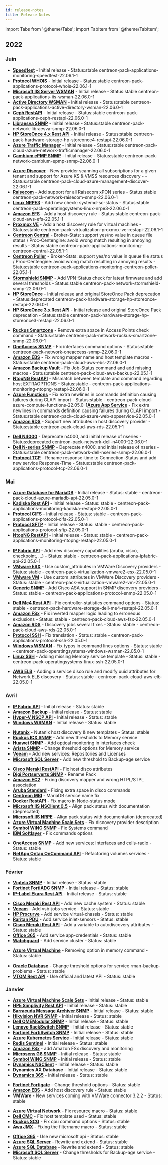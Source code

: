 ```yaml
---
id: release-notes
title: Release Notes
---
```


import Tabs from '@theme/Tabs';
import TabItem from '@theme/TabItem';

## 2022

### Juin 

<Tabs groupId="sync">
<TabItem value="New connectors" label="New connectors">

- [**Speedtest**](../applications-monitoring-speedtest.md) - Initial release - Status:stable centreon-pack-applications-monitoring-speedtest-22.06.1-1
- [**Protocol WHOIS**](../applications-protocol-whois.md) - Initial release - Status:stable centreon-pack-applications-protocol-whois-22.06.1-1
- [**Microsoft IIS Server WSMAN**](../applications-iis-wsman.md) - Initial release - Status:stable centreon-pack-applications-iis-wsman-22.06.0-1
- [**Active Directory WSMAN**](../applications-active-directory-wsman.md) - Initial release - Status:stable centreon-pack-applications-active-directory-wsman-22.06.0-1
- [**Ceph RestAPI**](../applications-ceph-restapi.md) - Initial release - Status:stable centreon-pack-applications-ceph-restapi-22.06.0-1
- [**Libraesva SNMP**](../network-libraesva-snmp.md) - Initial release - Status:stable centreon-pack-network-libraesva-snmp-22.06.0-1
- [**HP StoreOnce 4.x Rest API**](../hardware-storage-hp-storeonce4-restapi.md) - Initial release - Status:stable centreon-pack-hardware-storage-hp-storeonce4-restapi-22.06.0-1
- [**Azure Traffic Manager**](../cloud-azure-network-trafficmanager.md) - Initial release - Status:stable centreon-pack-cloud-azure-network-trafficmanager-22.06.0-1
- [**Cambium ePMP SNMP**](../network-cambium-epmp-snmp.md) - Initial release - Status:stable centreon-pack-network-cambium-epmp-snmp-22.06.0-1

</TabItem>
<TabItem value="Enhancements" label="Enhancements">

- [**Azure Discover**](../cloud-azure-management-discover.md) - New provider scanning all subscriptions for a given tenant and support for Azure KS & VMSS resources discovery - - Status:stable centreon-pack-cloud-azure-management-discover-22.06.1-1
- [**Raisecom**](../network-raisecom-snmp.md) - Add support for all Raisecom xPON series - Status:stable centreon-pack-network-raisecom-snmp-22.06.0-1
- [**Linux NRPE3**](../operatingsystems-linux-nrpe3.md) - Add new check: systemd-sc-status  - Status:stable centreon-pack-operatingsystems-linux-nrpe3-22.06.0-1
- [**Amazon EFS**](../cloud-aws-efs.md) - Add a host discovery rule - Status:stable centreon-pack-cloud-aws-efs-22.05.1-1
- [**Proxmox VE**](../virtualization-proxmox-ve-restapi.md) - Add a host discovery rule for virtual machines - Status:stable centreon-pack-virtualization-proxmox-ve-restapi-22.06.1-1
- [**Centreon Central**](../applications-monitoring-centreon-central.md) - Broker-Stats: support yes/no value in queue file status / Proc-Centengine: avoid wrong match resulting in annoying results - Status:stable centreon-pack-applications-monitoring-centreon-central-22.05.1-1
- [**Centreon Poller**](../applications-monitoring-centreon-poller.md) - Broker-Stats: support yes/no value in queue file status / Proc-Centengine: avoid wrong match resulting in annoying results - Status:stable centreon-pack-applications-monitoring-centreon-poller-22.05.1-1
- [**Stormshield SNMP**](../network-stormshield-snmp.md) - Add VPN-Status check for latest firmware and add several thresholds - Status:stable centreon-pack-network-stormshield-snmp-22.06.0-1
- [**HP StoreOnce**](../hardware-storage-hp-storeonce-restapi.md) - Initial release and original StoreOnce Pack deprecation - Status:deprecated centreon-pack-hardware-storage-hp-storeonce-restapi-22.06.0-1
- [**HP StoreOnce 3.x Rest API**](../hardware-storage-hp-storeonce3-restapi.md) - Initial release and original StoreOnce Pack deprecation - Status:stable centreon-pack-hardware-storage-hp-storeonce3-restapi-22.06.0-1

</TabItem>
<TabItem value="Fix" label="Fix">

- [**Ruckus Smartzone**](../network-ruckus-smartzone-snmp.md) - Remove extra space in Access Points check command - Status:stable centreon-pack-network-ruckus-smartzone-snmp-22.06.0-1
- [**OneAccess SNMP**](../network-oneaccess-snmp.md) - Fix interfaces command options - Status:stable centreon-pack-network-oneaccess-snmp-22.06.0-1
- [**Amazon EBS**](../cloud-aws-ebs.md) - Fix wrong mapper name and host template macros - Status:stable centreon-pack-cloud-aws-ebs-22.06.0-1
- [**Amazon Backup Vault**](../cloud-aws-backup.md) - Fix Job-Status command and add missing macros - Status:stable centreon-pack-cloud-aws-backup-22.05.1-1
- [**NtopNG RestAPI**](../applications-monitoring-ntopng-restapi.md) - Mismatch between template and command regarding host EXTRAOPTIONS - Status:stable - centreon-pack-applications-monitoring-ntopng-restapi-22.06.0-1
- [**Azure Functions**](../cloud-azure-compute-functions.md) - Fix extra newlines in commands definition causing failures during CLAPI import - Status:stable - centreon-pack-cloud-azure-compute-functions-22.05.0-1[**Azure App Service**](../cloud-azure-web-appservice.md) - Fix extra newlines in commands definition causing failures during CLAPI import - Status:stable centreon-pack-cloud-azure-web-appservice-22.05.0-1
- [**Amazon RDS**](../cloud-aws-rds.md) - Support new attributes in host discovery provider - Status:stable centreon-pack-cloud-aws-rds-22.05.1-1

</TabItem>
<TabItem value="Breaking changes" label="Breaking changes">

- [**Dell N4000**](../network-dell-n4000.md) - Deprecate n4000, and initial release of nseries - Status:deprecated centreon-pack-network-dell-n4000-22.06.0-1
- [**Dell N-series SNMP**](../network-dell-nseries-snmp.md) - Deprecate n4000, and initial release of nseries - Status:stable centreon-pack-network-dell-nseries-snmp-22.06.0-1
- [**Protocol TCP**](../applications-protocol-tcp.md) - Rename response-time to Connection-Status and add new service Response-Time - Status:stable centreon-pack-applications-protocol-tcp-22.06.0-1

</TabItem>
</Tabs>

### Mai

<Tabs groupId="sync">
<TabItem value="New connectors" label="New connectors">

- [**Azure Database for MariaDB**](../procedures/cloud-azure-database-mariadb.md) - Initial release - Status: stable - centreon-pack-cloud-azure-mariadb-api-22.05.0-1
- [**Kadiska Rest API**](../procedures/applications-monitoring-kadiska-restapi.md) - Initial release - Status: stable - centreon-pack-applications-monitoring-kadiska-restapi-22.05.0-1
- [**Protocol CIFS**](../procedures/applications-protocol-cifs.md) - Initial release - Status: stable - centreon-pack-applications-protocol-cifs-22.05.0-1
- [**Protocol SFTP**](../procedures/applications-protocol-sftp.md) - Initial release - Status: stable - centreon-pack-applications-protocol-sftp-22.05.0-1
- [**NtopNG RestAPI**](../procedures/applications-monitoring-ntopng-restapi.md) - Initial release - Status: stable - centreon-pack-applications-monitoring-ntopng-restapi-22.05.0-1

</TabItem>
<TabItem value="Enhancements" label="Enhancements">

- [**IP Fabric API**](../procedures/applications-ipfabric-api.md) - Add new discovery capabilities (aruba, cisco, checkpoint, ...) - Status: stable - centreon-pack-applications-ipfabric-api-22.05.0-1
- [**VMware ESX**](../procedures/virtualization-vmware2-esx.md) - Use custom_attributes in VMWare Discovery providers - Status: stable - centreon-pack-virtualization-vmware2-esx-22.05.0-1
- [**VMware VM**](../procedures/virtualization-vmware2-vm.md) - Use custom_attributes in VMWare Discovery providers - Status: stable - centreon-pack-virtualization-vmware2-vm-22.05.0-1
- [**Generic SNMP**](../procedures/applications-protocol-snmp.md) - Add Cisco ASA support in SNMP discovery providers - Status: stable - centreon-pack-applications-protocol-snmp-22.05.0-1

</TabItem>
<TabItem value="Fix" label="Fix">

- [**Dell Me4 Rest API**](../procedures/hardware-storage-dell-me4-restapi.md) - Fix controller-statistics command options - Status: stable - centreon-pack-hardware-storage-dell-me4-restapi-22.05.0-1
- [**Amazon FSx**](../procedures/cloud-aws-fsx.md) - Fix inverted mapper logic leading to erroneous exclusions - Status: stable - centreon-pack-cloud-aws-fsx-22.05.0-1
- [**Amazon RDS**](../procedures/cloud-aws-rds.md) - Discovery jobs several fixes - Status: stable - centreon-pack-cloud-aws-rds-22.05.0-1
- [**Protocol SSH**](../procedures/applications-protocol-ssh.md) - Fix translation - Status: stable - centreon-pack-applications-protocol-ssh-22.05.0-1
- [**Windows WSMAN**](../procedures/operatingsystems-windows-wsman.md) - Fix typos in command lines options - Status: stable -  centreon-pack-operatingsystems-windows-wsman-22.05.0-1
- [**Linux SSH**](../procedures/operatingsystems-linux-ssh.md) - Adding missing Memory service template - Status: stable - centreon-pack-operatingsystems-linux-ssh-22.05.0-1

</TabItem>
<TabItem value="Breaking changes" label="Breaking changes">

- [**AWS ELB**](../procedures/cloud-aws-elb.md) - Adding a service disco rule and modify uuid attributes for Network ELB discovery - Status: stable - centreon-pack-cloud-aws-elb-22.05.0-1

</TabItem>
</Tabs>

### Avril

<Tabs groupId="sync">
<TabItem value="New connectors" label="New connectors">

- [**IP Fabric API**](../procedures/applications-ipfabric-api.md) - Initial release - Status: stable
- [**Amazon Backup**](../procedures/cloud-aws-backup.md) - Initial release - Status: stable
- [**Hyper-V NSCP API**](../procedures/virtualization-hyperv-nscp-restapi.md) - Initial release - Status: stable
- [**Windows WSMAN**](../procedures/operatingsystems-windows-wsman.md) - Initial release - Status: stable

</TabItem>
<TabItem value="Enhancements" label="Enhancements">

- [**Nutanix**](../procedures/virtualization-nutanix-snmp.md) - Nutanix host discovery & new templates - Status: stable
- [**Ruckus ICX SNMP**](../procedures/network-ruckus-icx-snmp.md) - Add new thresholds to Memory service
- [**Huawei SNMP**](../procedures/network-huawei-snmp.md) - Add optical monitoring in interfaces check
- [**Arista SNMP**](../procedures/network-switchs-arista-snmp.md) - Change threshold options for Memory service
- [**Veeam**](../procedures/applications-veeam-nrpe.md) - Add new services: Repositories and Licenses
- [**Microsoft SQL Server**](../procedures/applications-databases-mssql.md) - Add new threshold to Backup-age service

</TabItem>
<TabItem value="Fix" label="Fix">

- [**Cisco Meraki RestAPI**](../procedures/network-cisco-meraki-restapi.md) - Fix host disco attributes
- [**Digi Portserverts SNMP**](../procedures/network-digi-portserverts-snmp.md) - Rename Pack
- [**Amazon EC2**](../procedures/cloud-aws-ec2.md) - Fixing discovery mapper and wrong HTPL/STPL association
- [**Aruba Standard**](../procedures/network-switchs-aruba-standard-snmp.md) - Fixing extra space in disco commands
- [**Centreon MBI**](../procedures/applications-monitoring-centreon-mbi.md) - MariaDB service name fix
- [**Docker RestAPI**](../procedures/applications-docker-restapi.md) - Fix macro in Node-status mode
- [**Microsoft IIS NSClient 0.5**](../procedures/applications-webservers-iis-nsclient-05-restapi.md) - Align pack status with documentation (deprecated)
- [**Microsoft IIS NRPE**](../procedures/applications-webservers-iis-nrpe.md) - Align pack status with documentation (deprecated)
- [**Azure Virtual Machine Scale Sets**](../procedures/cloud-azure-compute-vmscalesets.md) - Fix discovery provider description
- [**Symbol WiNG SNMP**](../procedures/network-switchs-symbol-wing-snmp.md) - Fix Systems command
- [**IBM Softlayer**](../procedures/cloud-ibm-softlayer-api.md) - Fix commands options

</TabItem>
<TabItem value="Breaking changes" label="Breaking changes">

- [**OneAccess SNMP**](../procedures/network-oneaccess-snmp.md) - Add new services: Interfaces and cells-radio - Status: stable
- [**NetApp Ontap OnCommand API**](../procedures/hardware-storage-netapp-ontap-oncommandapi.md) - Refactoring volumes services - Status: stable

</TabItem>
</Tabs>

### Février

<Tabs groupId="sync">
<TabItem value="New connectors" label="New connectors">

- [**Viptela SNMP**](../procedures/network-viptela-snmp.md) - Initial release - Status: stable
- [**Fortinet FortiADC SNMP**](../procedures/network-fortinet-fortiadc-snmp.md) - Initial release - Status: stable
- [**IP-Label Ekara Rest API**](../procedures/applications-monitoring-iplabel-ekara-restapi.md) - Initial release - Status: stable

</TabItem>
<TabItem value="Enhancements" label="Enhancements">

- [**Cisco Meraki Rest API**](../procedures/network-cisco-meraki-restapi.md) - Add new cache system - Status: stable
- [**Veeam**](../procedures/applications-veeam-nrpe.md) - Add vsb-jobs service - Status: stable
- [**HP Procurve**](../procedures/network-switchs-symbol-wing-snmp.md) - Add service virtual-chassis - Status: stable
- [**Raritan PDU**](../procedures/hardware-pdu-raritan-snmp.md) - Add service inlet-sensors - Status: stable
- [**Cisco Meraki Rest API**](../procedures/network-cisco-meraki-restapi.md) - Add a variable to autodiscovery attributes - Status: stable
- [**Office 365**](../procedures/cloud-microsoft-office365-management.md) - Add service app-credentials - Status: stable
- [**Watchguard**](../procedures/network-watchguard-snmp.md) - Add service cluster - Status: stable

</TabItem>
<TabItem value="Fix" label="Fix">

- [**Azure Virtual Machine**](../procedures/cloud-azure-compute-virtualmachine.md) - Removing option in memory command - Status: stable

</TabItem>
<TabItem value="Breaking changes" label="Breaking changes">

- [**Oracle Database**](../procedures/applications-databases-oracle.md) - Change threshold options for service rman-backup-problems - Status: stable
- [**VTOM Rest API**](../procedures/applications-vtom-restapi.md) - Use official and latest API - Status: stable

</TabItem>
</Tabs>

### Janvier

<Tabs groupId="sync">
<TabItem value="New connectors" label="New connectors">

- [**Azure Virtual Machine Scale Sets**](../procedures/cloud-azure-compute-vmscalesets.md) - Initial release - Status: stable
- [**HPE Simplivity Rest API**](../procedures/virtualization-hpe-simplivity-restapi.md) - Initial release - Status: stable
- [**Barracuda Message Archiver SNMP**](../procedures/network-barracuda-bma-snmp.md) - Initial release - Status: stable
- [**Hikvision NVR SNMP**](../procedures/hardware-devices-hikvision-nvr-snmp.md) - Initial release - Status: stable
- [**Dell OMEModular SNMP**](../procedures/hardware-servers-dell-omem-snmp.md) - Initial release - Status: stable
- [**Lenovo RackSwitch SNMP**](../procedures/network-lenovo-rackswitch-snmp.md) - Initial release - Status: stable
- [**Fortinet FortiSwitch SNMP**](../procedures/network-fortinet-fortiswitch-snmp.md) - Initial release - Status: stable
- [**Azure Kubernetes Service**](../procedures/cloud-azure-compute-aks.md) - Initial release - Status: stable
- [**Redis Sentinel**](../procedures/applications-redis-sentinel.md) - Initial release - Status: stable
- [**Amazon FSx**](../procedures/cloud-aws-fsx.md) - add Amazon FSx discovery and monitoring
- [**Microsens G6 SNMP**](../procedures/network-microsens-g6-snmp.md) - Initial release - Status: stable
- [**Symbol WiNG SNMP**](../procedures/network-switchs-symbol-wing-snmp.md) - Initial release - Status: stable
- [**Dynamics NSClient**](../procedures/applications-dynamics-ax-nsclient-05-nrpe.md) - Initial release - Status: stable
- **Dynamics AX Database** - Initial release - Status: stable
- [**Dynamics 365**](../procedures/applications-dynamics-365-nsclient-05-nrpe.md) - Initial release - Status: stable

</TabItem>
<TabItem value="Enhancements" label="Enhancements">

- [**Fortinet Fortigate**](../procedures/network-firewalls-fortinet-fortigate-snmp.md) - Change threshold options - Status: stable
- [**Amazon EBS**](../procedures/cloud-aws-ebs.md) - Add host discovery rule - Status: stable
- **VMWare** - New services coming with VMWare connector 3.2.2 - Status: stable

</TabItem>
<TabItem value="Fix" label="Fix">

- [**Azure Virtual Network**](../procedures/cloud-azure-network-virtualnetwork.md) - Fix resource macro - Status: stable
- [**Dell CMC**](../procedures/hardware-servers-dell-cmc-snmp.md)  - Fix host template used - Status: stable
- [**Ruckus SCG**](../procedures/network-ruckus-scg-snmp.md) - Fix cpu command options - Status: stable
- [**Awa JMX**](../procedures/applications-awa-jmx.md) - Fixing the filtername macro - Status: stable

</TabItem>
<TabItem value="Breaking changes" label="Breaking changes">

- [**Office 365**](../procedures/cloud-microsoft-office365-management.md) - Use new microsoft api - Status: stable
- [**Azure SQL Server**](../procedures/cloud-azure-database-sqlserver.md) - Rewrite and extend - Status: stable
- [**Azure SQL Database**](../procedures/cloud-azure-database-sqldatabase.md) - Rewrite and extend - Status: stable
- [**Microsoft SQL Server**](../procedures/applications-databases-mssql.md) - Change thresholds for Backup-age service - Status: stable

</TabItem>
</Tabs>